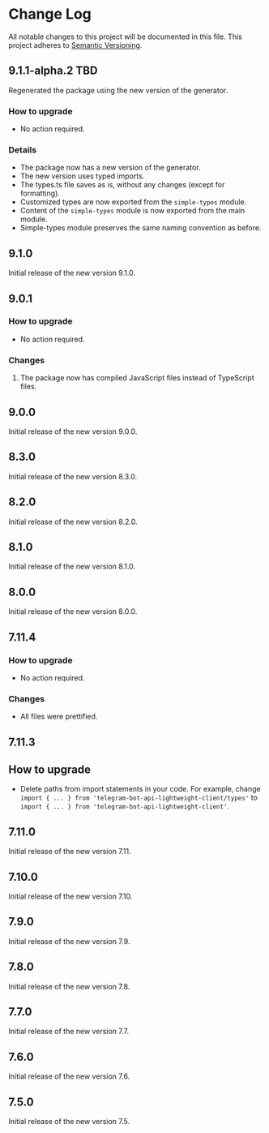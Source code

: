 # Change Log

All notable changes to this project will be documented in this file.
This project adheres to [Semantic Versioning](http://semver.org/).

## 9.1.1-alpha.2 TBD

Regenerated the package using the new version of the generator.

### How to upgrade

- No action required.

### Details

- The package now has a new version of the generator.
- The new version uses typed imports.
- The types.ts file saves as is, without any changes (except for formatting).
- Customized types are now exported from the `simple-types` module.
- Content of the `simple-types` module is now exported from the main module.
- Simple-types module preserves the same naming convention as before.

## 9.1.0

Initial release of the new version 9.1.0.

## 9.0.1

### How to upgrade

- No action required.

### Changes

1. The package now has compiled JavaScript files instead of TypeScript files.

## 9.0.0

Initial release of the new version 9.0.0.

## 8.3.0

Initial release of the new version 8.3.0.

## 8.2.0

Initial release of the new version 8.2.0.

## 8.1.0

Initial release of the new version 8.1.0.

## 8.0.0

Initial release of the new version 8.0.0.

## 7.11.4

### How to upgrade

- No action required.

### Changes

- All files were prettified.

## 7.11.3

## How to upgrade

- Delete paths from import statements in your code.
  For example, change `import { ... } from 'telegram-bot-api-lightweight-client/types'`
  to `import { ... } from 'telegram-bot-api-lightweight-client'`.

## 7.11.0

Initial release of the new version 7.11.

## 7.10.0

Initial release of the new version 7.10.

## 7.9.0

Initial release of the new version 7.9.

## 7.8.0

Initial release of the new version 7.8.

## 7.7.0

Initial release of the new version 7.7.

## 7.6.0

Initial release of the new version 7.6.

## 7.5.0

Initial release of the new version 7.5.
